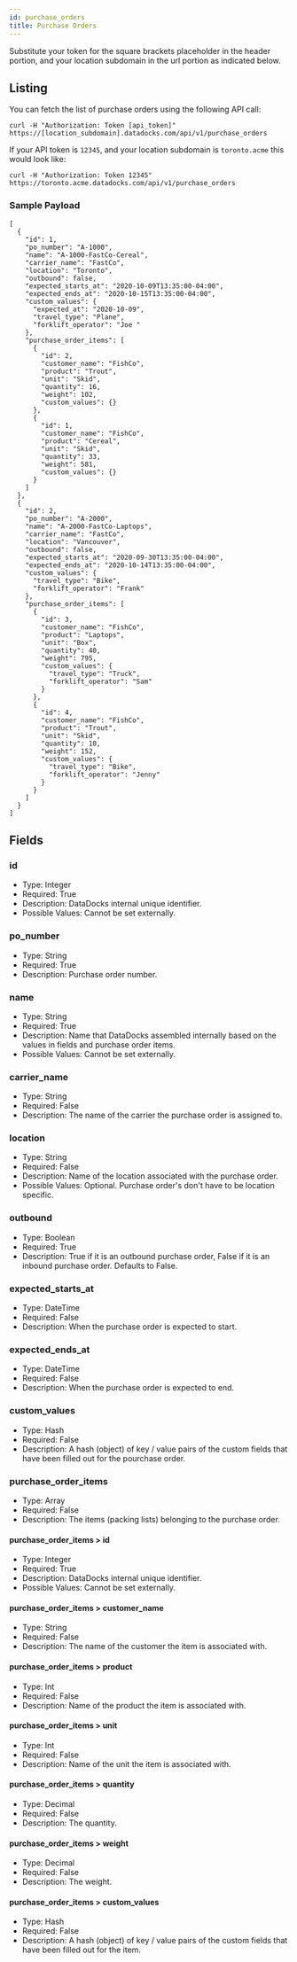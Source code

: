 ```yaml
---
id: purchase_orders
title: Purchase Orders
---
```


Substitute your token for the square brackets placeholder in the header portion, and your location subdomain in the url portion as indicated below.

## Listing

You can fetch the list of purchase orders using the following API call:

```
curl -H "Authorization: Token [api_token]" https://[location_subdomain].datadocks.com/api/v1/purchase_orders
```

If your API token is `12345`, and your location subdomain is `toronto.acme` this would look like:

```
curl -H "Authorization: Token 12345" https://toronto.acme.datadocks.com/api/v1/purchase_orders
```


### Sample Payload

```
[
  {
    "id": 1,
    "po_number": "A-1000",
    "name": "A-1000-FastCo-Cereal",
    "carrier_name": "FastCo",
    "location": "Toronto",
    "outbound": false,
    "expected_starts_at": "2020-10-09T13:35:00-04:00",
    "expected_ends_at": "2020-10-15T13:35:00-04:00",
    "custom_values": {
      "expected_at": "2020-10-09",
      "travel_type": "Plane",
      "forklift_operator": "Joe "
    },
    "purchase_order_items": [
      {
        "id": 2,
        "customer_name": "FishCo",
        "product": "Trout",
        "unit": "Skid",
        "quantity": 16,
        "weight": 102,
        "custom_values": {}
      },
      {
        "id": 1,
        "customer_name": "FishCo",
        "product": "Cereal",
        "unit": "Skid",
        "quantity": 33,
        "weight": 581,
        "custom_values": {}
      }
    ]
  },
  {
    "id": 2,
    "po_number": "A-2000",
    "name": "A-2000-FastCo-Laptops",
    "carrier_name": "FastCo",
    "location": "Vancouver",
    "outbound": false,
    "expected_starts_at": "2020-09-30T13:35:00-04:00",
    "expected_ends_at": "2020-10-14T13:35:00-04:00",
    "custom_values": {
      "travel_type": "Bike",
      "forklift_operator": "Frank"
    },
    "purchase_order_items": [
      {
        "id": 3,
        "customer_name": "FishCo",
        "product": "Laptops",
        "unit": "Box",
        "quantity": 40,
        "weight": 795,
        "custom_values": {
          "travel_type": "Truck",
          "forklift_operator": "Sam"
        }
      },
      {
        "id": 4,
        "customer_name": "FishCo",
        "product": "Trout",
        "unit": "Skid",
        "quantity": 10,
        "weight": 152,
        "custom_values": {
          "travel_type": "Bike",
          "forklift_operator": "Jenny"
        }
      }
    ]
  }
]
```

## Fields

### id

* Type: Integer
* Required: True
* Description: DataDocks internal unique identifier.
* Possible Values: Cannot be set externally.

### po_number

* Type: String
* Required: True
* Description: Purchase order number.

### name

* Type: String
* Required: True
* Description: Name that DataDocks assembled internally based on the values in fields and purchase order items.
* Possible Values: Cannot be set externally.

### carrier_name

* Type: String
* Required: False
* Description: The name of the carrier the purchase order is assigned to.

### location

* Type: String
* Required: False
* Description: Name of the location associated with the purchase order.
* Possible Values: Optional. Purchase order's don't have to be location specific.

### outbound

* Type: Boolean
* Required: True
* Description: True if it is an outbound purchase order, False if it is an inbound purchase order. Defaults to False.

### expected_starts_at

* Type: DateTime
* Required: False
* Description: When the purchase order is expected to start.

### expected_ends_at

* Type: DateTime
* Required: False
* Description: When the purchase order is expected to end.

### custom_values

* Type: Hash
* Required: False
* Description: A hash (object) of key / value pairs of the custom fields that have been filled out for the pourchase order.

### purchase_order_items

* Type: Array
* Required: False
* Description: The items (packing lists) belonging to the purchase order.

#### purchase_order_items > id

* Type: Integer
* Required: True
* Description: DataDocks internal unique identifier.
* Possible Values: Cannot be set externally.

#### purchase_order_items > customer_name

* Type: String
* Required: False
* Description: The name of the customer the item is associated with. 

#### purchase_order_items > product

* Type: Int
* Required: False
* Description: Name of the product the item is associated with.

#### purchase_order_items > unit

* Type: Int
* Required: False
* Description: Name of the unit the item is associated with.

#### purchase_order_items > quantity

* Type: Decimal
* Required: False
* Description: The quantity.

#### purchase_order_items > weight

* Type: Decimal
* Required: False
* Description: The weight.

#### purchase_order_items > custom_values

* Type: Hash
* Required: False
* Description: A hash (object) of key / value pairs of the custom fields that have been filled out for the item.
